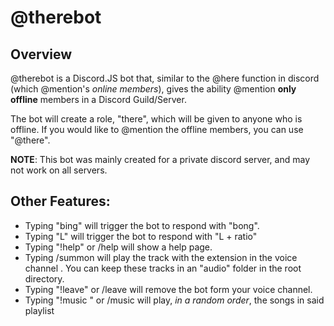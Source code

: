 # @therebot
## Overview
@therebot is a Discord.JS bot that, similar to the @here function in discord (which @mention's *online members*), gives the ability @mention **only offline** members in a Discord Guild/Server.

 The bot will create a role, "there", which will be given to anyone who is offline. If you would like to @mention the offline members, you can use "@there".
 
 **NOTE**: This bot was mainly created for a private discord server, and may not work on all servers.
 
 ## Other Features:
 - Typing "bing" will trigger the bot to respond with "bong".
 - Typing "L" will trigger the bot to respond with "L + ratio"
 - Typing "!help" or /help will show a help page.
 - Typing /summon <trackNumber> <trackExtension> <voiceChannelName> will play the track *<trackNumber>* with the extension *<trackExtension>* in the voice channel *<voiceChannelName>*. You can keep these tracks in an "audio" folder in the root directory.
- Typing "!leave" or /leave will remove the bot form your voice channel.
- Typing "!music <playlist>" or /music <playlist> will play, *in a random order*, the songs in said playlist
